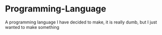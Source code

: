 # Programming-Language
A programming language I have decided to make, it is really dumb, but I just wanted to make something

